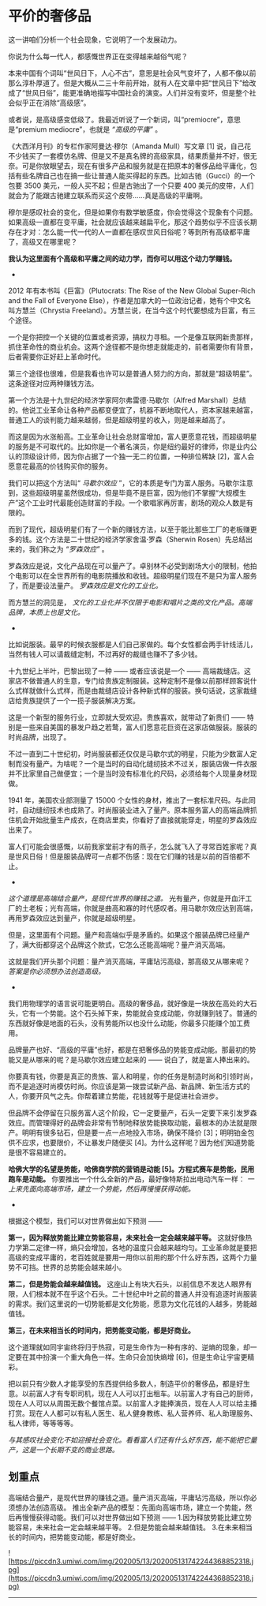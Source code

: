 # 平价的奢侈品

这一讲咱们分析一个社会现象，它说明了一个发展动力。

你说为什么每一代人，都感慨世界正在变得越来越俗气呢？

本来中国有个词叫“世风日下，人心不古”，意思是社会风气变坏了，人都不像以前那么淳朴厚道了。但是大概从二三十年前开始，就有人在文章中把“世风日下”给改成了“世风日俗”，能更准确地描写中国社会的演变。人们并没有变坏，但是整个社会似乎正在消除“高级感”。

或者说，是高级感变低级了。我最近听说了一个新词，叫“premiocre”，意思是“premium mediocre”，也就是 *“高级的平庸”* 。

《大西洋月刊》的专栏作家阿曼达·穆尔（Amanda Mull）写文章 [1] 说，自己花不少钱买了一套模仿名牌、但是又不是真名牌的高级家具，结果质量并不好，很无奈。可是你放眼望去，现在有很多产品和服务就是在把原本的奢侈品给平庸化，包括有些名牌自己也在搞一些让普通人能买得起的东西。比如古驰（Gucci）的一个包要 3500 美元，一般人买不起；但是古驰出了一个只要 400 美元的皮带，人们就会为了能跟古驰建立联系而买这个皮带……真是高级的平庸啊。

穆尔是感叹社会的变化，但是如果你有数学敏感度，你会觉得这个现象有个问题。如果高级一直都在变平庸，社会就应该越来越扁平化，那这个趋势似乎不应该长期存在才对：怎么能一代一代的人一直都在感叹世风日俗呢？等到所有高级都平庸了，高级又在哪里呢？

 **我认为这里面有个高级和平庸之间的动力学，而你可以用这个动力学赚钱。**

*

2012 年有本书叫《巨富》（Plutocrats: The Rise of the New Global Super-Rich and the Fall of Everyone Else），作者是加拿大的一位政治记者，她有个中文名叫方慧兰（Chrystia Freeland）。方慧兰说，在当今这个时代要想成为巨富，有三个途径。

一个是你把控一个关键的位置或者资源，搞权力寻租。一个是像互联网新贵那样，抓住革命性的商业机会。这两个途径都不是你想走就能走的，前者需要你有背景，后者需要你正好赶上革命时代。

第三个途径也很难，但是我看也许可以是普通人努力的方向，那就是“超级明星”。这条途径对应两种赚钱方法。

第一个方法是十九世纪的经济学家阿尔弗雷德·马歇尔（Alfred Marshall）总结的。他说工业革命让各种产品都变便宜了，机器不断地取代人，资本家越来越富，普通工人的谈判能力越来越弱，但是超级明星的收入，则是越来越高了。

而这是因为水涨船高。工业革命让社会总财富增加，富人更愿意花钱，而超级明星的服务是不可取代的。比如你是一个著名演员，你是纽约最好的律师，你是业内公认的顶级设计师，因为你占据了一个独一无二的位置，一种排位稀缺 [2]，富人会愿意花最高的价钱购买你的服务。

我们可以把这个方法叫“ *马歇尔效应* ”，它的本质是专门为富人服务。马歇尔注意到，这些超级明星虽然很成功，但是毕竟不是巨富，因为他们不掌握“大规模生产”这个工业时代最能创造财富的手段。一个歌唱家再厉害，剧场的观众人数是有限的。

而到了现代，超级明星们有了一个新的赚钱方法，以至于能比那些工厂的老板赚更多的钱。这个方法是二十世纪的经济学家舍温·罗森（Sherwin Rosen）先总结出来的，我们称之为 *“罗森效应”* 。

罗森效应是说，文化产品现在可以量产了。卓别林不必受到剧场大小的限制，他拍个电影可以在全世界所有的电影院播放和收钱。超级明星们现在不是只为富人服务了，而是要设法量产。 *罗森效应是文化的工业化。*

而方慧兰的洞见是， *文化的工业化并不仅限于电影和唱片之类的文化产品。高端品牌，本质上也是文化。*

*

比如说服装。最早的时候衣服都是人们自己家做的。每个女性都会两手针线活儿，当然有钱人可以请裁缝定制，不过再好的裁缝也赚不了多少钱。

十九世纪上半叶，巴黎出现了一种 —— 或者应该说是一个 —— 高端裁缝店。这家店不做普通人的生意，专门给贵族定制服装。这种定制不是像以前那样顾客说什么式样就做什么式样，而是由裁缝店设计各种新式样的服装。换句话说，这家裁缝店给贵族提供了一个一揽子服装解决方案。

这是一个新型的服务行业，立即就大受欢迎。贵族喜欢，就带动了新贵们 —— 特别是一些来自美国的暴发户趋之若鹜，富人们愿意花巨资在这家店做服装。服装的时尚品牌，出现了。

不过一直到二十世纪初，时尚服装都还仅仅是马歇尔式的明星，只能为少数富人定制而没有量产。为啥呢？一个是当时的自动化缝纫技术不过关，服装店做一件衣服并不比家里自己做便宜；一个是当时没有标准化的尺码，必须给每个人现量身材现做。

1941 年，美国农业部测量了 15000 个女性的身材，推出了一套标准尺码。与此同时，自动缝纫技术也成熟了。时尚服装业进入了量产。原本服务富人的高端品牌抓住机会开始批量生产成衣，在商店里卖，你看好了直接就能穿走，明星的罗森效应出来了。

富人们可能会很感慨，以前我家堂前才有的燕子，怎么就飞入了寻常百姓家呢？真是世风日俗！但是服装品牌可一点都不伤感：现在它们赚的钱是以前的百倍都不止。

*

 *这个道理是高端结合量产，是现代世界的赚钱之道。* 光有量产，你就是开血汗工厂的土老板；光有高端，你就是曲高和寡的时代感叹者。用马歇尔效应达到高端，再用罗森效应达到量产，你就是超级明星。

但是，这里面有个问题。量产和高端似乎是矛盾的。如果这个服装品牌已经量产了，满大街都穿这个品牌这个款式，它怎么还能高端呢？量产消灭高端。

这就是我们开头那个问题：量产消灭高端，平庸玷污高级，那高级又从哪来呢？ *答案是你必须想办法创造高级。*

*

我们用物理学的语言说可能更明白。高级的奢侈品，就好像是一块放在高处的大石头，它有一个势能。这个石头掉下来，势能就会变成动能，你就赚到钱了。普通的东西就好像是地面的石头，没有势能所以也没什么动能，你最多只能赚个加工费用。

品牌量产也好、“高级的平庸”也好，都是在把奢侈品的势能变成动能。那最初的势能又是从哪来的呢？是马歇尔效应建立起来的 —— 说白了，就是富人捧出来的。

你要真有钱，你要是真正的贵族、富人和明星，你的任务是制造时尚和引领时尚，而不是追逐时尚模仿时尚。你应该是第一拨尝试新产品、新品牌、新生活方式的人，你要开风气之先。你帮着建立势能，花钱就等于是促进社会进步。

但品牌不会停留在只服务富人这个阶段，它一定要量产，石头一定要下来引发罗森效应。而管理得好的品牌会非常有节制地释放势能换取动能，最根本的办法就是限产。明明有很多钻石，但是要一点一点地投入市场，确保不降价 [3]；明明铂金包供不应求，也要限价，不让暴发户随便买 [4]。为什么这样呢？因为他们知道势能是很不容易建立的。

 **哈佛大学的名望是势能，哈佛商学院的营销是动能 [5]。方程式赛车是势能，民用跑车是动能。** 你要推出一个什么全新的产品，最好像特斯拉出电动汽车一样： *一上来先面向高端市场，建立一个势能，然后再慢慢获得动能。*

*

根据这个模型，我们可以对世界做出如下预测 ——

 **第一，因为释放势能比建立势能容易，未来社会一定会越来越平等。** 这就好像热力学第二定律一样，熵只会增加，各地的温度只会越来越均匀。工业革命就是要把高级的变成平庸的，老百姓就是要用一用你以前用的那个什么好东西，这两个力量势不可挡。世界的总势能会越来越小。

 **第二，但是势能会越来越值钱。** 这座山上有块大石头，以前信息不发达人眼界有限，人们根本就不在乎这个石头。二十世纪中叶之前的普通人并没有追逐时尚服装的需求。我们这里说的一切势能都是文化势能，愿意为文化花钱的人越多，势能越值钱。

 **第三，在未来相当长的时间内，把势能变动能，都是好商业。**

这个道理就如同宇宙终将归于热寂，可是生命作为一种有序的、逆熵的现象，却一定要在其中扮演一个重大角色一样。生命只会加快熵增 [6]，但是生命让宇宙更精彩。

把以前只有少数人才能享受的东西提供给多数人，制造平价的奢侈品，都是好生意。以前富人才有专职司机，现在人人可以打出租车。以前富人才有自己的厨师，现在人人可以从周围无数个餐馆点菜。以前富人才能捧演员，现在人人可以给主播打赏。现在人人都可以有私人医生、私人健身教练、私人营养师、私人助理服务、私人律师，等等等等。

 *与其感叹社会变化不如迎接社会变化。看看富人们还有什么好东西，能不能把它量产，这是一个长期不变的商业思路。*

## 划重点

高端结合量产，是现代世界的赚钱之道。量产消灭高端，平庸玷污高级，所以你必须想办法创造高级。
推出全新产品的模型：先面向高端市场，建立一个势能，然后再慢慢获得动能。我们可以对世界做出如下预测 ——
1.因为释放势能比建立势能容易，未来社会一定会越来越平等。
2.但是势能会越来越值钱。
3.在未来相当长的时间内，把势能变动能，都是好商业。

![https://piccdn3.umiwi.com/img/202005/13/202005131742244368852318.jpg](https://piccdn3.umiwi.com/img/202005/13/202005131742244368852318.jpg)

---
